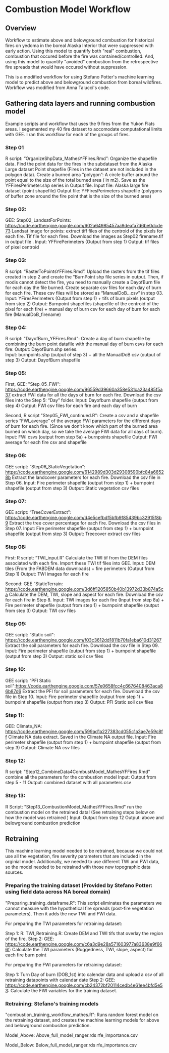 # Combustion Model Workflow

## Overview 
Workflow to estimate above and belowground combustion for historical fires on yedoma in the boreal Alaska Interior that were suppressed with early action. 
Using this model to quantify both "real" combustion, combustion that occured before the fire was contained/controlled. 
And, using this model to quantify "avoided" combustion from the retrospective fire spreads that would have occured without suppression. 

This is a modified workflow for using Stefano Potter's machine learning model to predict above and belowground combustion from boreal wildfires. 
Workflow was modified from Anna Talucci's code. 


## Gathering data layers and running combustion model 

Example scripts and workflow that uses the 9 fires from the Yukon Flats areas. I segemented my 40 fire dataset to accomodate computational limits with GEE. I ran this workflow for each of the groups of fires. 


### Step 01 
R script: “OrganizeShpData_MathesYFFires.Rmd”: 
Organize the shapefile data. Find the point data for the fires in the subdataset from the Alaska Large dataset Point shapefile (Fires in the dataset are not included in the polygon data). Create a burned area “polygon”: A circle buffer around the point equal to the size of the total burned area ( in m2). Save as the YFFiresPerimeter.shp series in Output file. 
Input file: Alaska large fire dataset (point shapefile)
Output file: YFFiresPerimeters shapefile (polygons of buffer zone around the fire point that is the size of the burned area)

### Step 02: 
GEE: Step02_LandsatForPoints: https://code.earthengine.google.com/602a64985457aa9deafa7d6be0dcde73
Landsat Image for points: extract tiff files of the centroid of the pixels for each fire. Tif file for each fires. Download the images as Step02 firename.tif in output file .
Input: YFFirePerimeters (Output from step 1)
Output: tif files of pixel centroid 

### Step 03: 
R script: “RasterToPointsYFFires.Rmd”. 
Upload the rasters from the tif files created in step 2 and create the “BurnPoint shp file series in output. 
Then, if modis cannot detect the fire, you need to manually create a DayofBurn file for each day the file burned. Create separate csv files for each day of burn for each fire. These csv files will be stored as “ManualDoB…csv” in step 03. 
Input: YFiresPerimeters (Output from step 1) + tifs of burn pixels (output from step 2)
Output: Burnpoint shapefiles (shapefile of the centroid of the pixel for each fire) + manual day of burn csv for each day of burn for each fire (ManualDoB_firename)

### Step 04: 
R script: "DayofBurn_YFFires.Rmd": 
Create a day of burn shapefile by combining the burn point datafile with the manual day of burn csvs for each fire: Output: DayofBurn.shp series.  
Input: burnpoints.shp (output of step 3) + all the ManualDoB csv (output of step 3)
Output: DayofBurn shapefile 

### Step 05: 
First, GEE: "Step_05_FWI": https://code.earthengine.google.com/96559d39660a358e531ca23a485f5a37
extract FWI data for all the days of burn for each fire. Download the csv files into the Step 5: “Day” folder. 
Input: Dayofburn shapefile (output from step 4)
Output: FWI csv files for each fire and each day of burn 

Second, R script "Step05_FWI_continued.R": 
Create a csv and a shapefile series “FWI_average” of the average FWI parameters for the different days of burn for each fire. (Since we don’t know which part of the burned area burned on which day, so we take the average FWI data for all days of burn). 
Input: FWI csvs (output from step 5a) + burnpoints shapefile 
Output: FWI average for each fire csv and shapefile 

### Step 06: 
GEE script: “Step06_StaticVegetation”: https://code.earthengine.google.com/6142989d303d29308590bfc84a66528b
Extract the landcover parameters for each fire. Download the csv file in Step 06. 
Input: Fire perimeter shapefile (output from step 1) + burnpoint shapefile (output from step 3)
Output: Static vegetation csv files 

### Step 07: 
GEE script: “TreeCoverExtract”: https://code.earthengine.google.com/d4e5cefbdf5bfb9f85439bc32915f8b9
Extract the tree cover percentage for each fire. Download the csv files in Step 07. 
Input: Fire perimeter shapefile (output from step 1) + burnpoint shapefile (output from step 3)
Output: Treecover extract csv files 

### Step 08: 
First: R script: “TWI_input.R” 
Calculate the TWI tif from the DEM files associated with each fire. Import these TWI tif files into GEE. 
Input: DEM tiles (From the FABDEM data downloads) + fire perimeters (Output from Step 1)
Output: TWI images for each fire 

Second: GEE “StaticTerrain: https://code.earthengine.google.com/3d6ff1205850b40b13972d33b874a5ca
Calculate the DEM, TWI, slope and aspect for each fire. Download the csv for each fire in Step 8. 
Input: TWI images for each fire (Input from step 8a) + Fire perimeter shapefile (output from step 1) + burnpoint shapefile (output from step 3)
Output: TWI csv files 

### Step 09: 
GEE script: “Static soil": https://code.earthengine.google.com/f03c3612dd1811b70fa1eba610d31267
Extract the soil parameters for each fire. Download the csv file in Step 09. 
Input: Fire perimeter shapefile (output from step 1) + burnpoint shapefile (output from step 3)
Output: static soil csv files 

### Step 10: 
GEE script: “PFI Static soil":https://code.earthengine.google.com/57e0658fcc4c6676408463aca86b87d6
Extract the PFI for soil parameters for each fire. Download the csv file in Step 10.
Input: Fire perimeter shapefile (output from step 1) + burnpoint shapefile (output from step 3)
Output: PFI Static soil csv files 

### Step 11: 
GEE: Climate_NA: https://code.earthengine.google.com/599ad1a227383cd055c1a3ae7e59c8ff
Climate NA data extract. Saved in the Climate NA output file. 
Input: Fire perimeter shapefile (output from step 1) + burnpoint shapefile (output from step 3)
Output: Climate NA csv files 

### Step 12: 
R script: "Step12_CombineData4CombustModel_MathesYFFires.Rmd"
combine all the parameters for the combustion model 
Input: Output from step 5 - 11
Output: combined dataset with all parameters csv 

### Step 13: 
R Script: "Step13_CombustionModel_MathesYFFires.Rmd"
run the combustion model on the retrained data! (See retraining steps below on how the model was retrained )
Input: Output from step 12
Output: above and belowground combustion prediction 

## Retraining 

This machine learning model needed to be retrained, because we could not use all the vegetation, fire severity parameters that are included in the orginial model. Additionally, we needed to use different TWI and FWI data, so the model 
needed to be retrained with those new topographic data sources. 

### Preparing the training dataset (Provided by Stefano Potter: using field data across NA boreal domain)
"Preparing_training_dataframe.R": This script eliminates the parameters we cannot measure with the hypothetical fire spreads (post-fire vegetation parameters). Then it adds the new TWI and FWI data. 

For preparing the TWI parameters for retraining dataset: 

  Step 1: R: TWI_Retraining.R: Create DEM and TWI tifs that overlay the region of the fire. 
  Step 2: GEE: https://code.earthengine.google.com/c6a3d9e28a571603977a83638e9f666f: Calculate the TWI parameters (Ruggedness, TWI, slope, aspect) for each fire burn point 

For preparing the FWI parameters for retraining dataset: 

  Step 1: Turn Day of burn (DOB_1st) into calendar data and upload a csv of all retraining datapoints with calendar date 
  Step 2: GEE: https://code.earthengine.google.com/cb24372bf20114cedb4e61ee4bfd5e53: Calculate the FWI variables for the training dataset. 

### Retraining: Stefano's training models 
"combustion_training_workflow_mathes.R": Runs random forest model on the retraining dataset, and creates the machine learning models for above and belowground combusiton prediction.  

Model_Above: Above_full_model_ranger.rds
                  rfe_importance.csv
                  
Model_Below: Below_full_model_ranger.rds
                  rfe_importance.csv           



